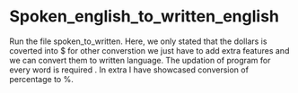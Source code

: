 # Spoken_english_to_written_english
Run the file spoken_to_written.
Here, we only stated that the dollars is coverted into $ for other  converstion we just have to add extra 
features and we can convert them to written language.
The updation of program for every word is required .
In extra I have showcased conversion of percentage to %.
